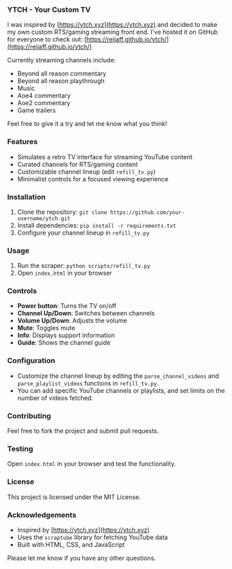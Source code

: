 ### YTCH - Your Custom TV

I was inspired by [https://ytch.xyz](https://ytch.xyz) and decided to make my own custom RTS/gaming streaming front end. I've hosted it on GitHub for everyone to check out: [https://reijaff.github.io/ytch/](https://reijaff.github.io/ytch/)

Currently streaming channels include:

* Beyond all reason commentary
* Beyond all reason playthrough
* Music
* Aoe4 commentary
* Aoe2 commentary
* Game trailers

Feel free to give it a try and let me know what you think!

### Features

* Simulates a retro TV interface for streaming YouTube content
* Curated channels for RTS/gaming content
* Customizable channel lineup (edit `refill_tv.py`)
* Minimalist controls for a focused viewing experience

### Installation

1. Clone the repository: `git clone https://github.com/your-username/ytch.git`
2. Install dependencies: `pip install -r requirements.txt`
3. Configure your channel lineup in `refill_tv.py`

### Usage

1. Run the scraper: `python scripts/refill_tv.py`
2. Open `index.html` in your browser

### Controls

* **Power button**: Turns the TV on/off
* **Channel Up/Down**: Switches between channels
* **Volume Up/Down**: Adjusts the volume
* **Mute**: Toggles mute
* **Info**: Displays support information
* **Guide**: Shows the channel guide

### Configuration

* Customize the channel lineup by editing the `parse_channel_videos` and `parse_playlist_videos` functions in `refill_tv.py`.
* You can add specific YouTube channels or playlists, and set limits on the number of videos fetched.

### Contributing

Feel free to fork the project and submit pull requests.

### Testing

Open `index.html` in your browser and test the functionality.

### License

This project is licensed under the MIT License.

### Acknowledgements

* Inspired by [https://ytch.xyz](https://ytch.xyz)
* Uses the `scraptube` library for fetching YouTube data
* Built with HTML, CSS, and JavaScript

Please let me know if you have any other questions.